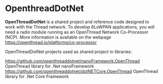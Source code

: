 # OpenthreadDotNet

​**OpenThreadDotNet** is a shared project and reference code designed to work with the Thread network. To develop 6LoWPAN applications, you will need a radio module running as an OpenThread Network Co-Processor (NCP). More information is available on the webpage  https://openthread.io/platforms/co-processor 

OpenThreadDotNet projects used as shared project in libraries:

https://github.com/openthreaddotnet/nanoFramework.OpenThread OpenThread library for .Net nanoFramework 
https://github.com/openthreaddotnet/dotNETCore.OpenThread OpenThread library for .Net Core Framework 
